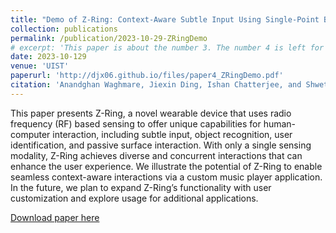 ```yaml
---
title: "Demo of Z-Ring: Context-Aware Subtle Input Using Single-Point Bio-Impedance Sensing."
collection: publications
permalink: /publication/2023-10-29-ZRingDemo
# excerpt: 'This paper is about the number 3. The number 4 is left for future work.'
date: 2023-10-129
venue: 'UIST'
paperurl: 'http://djx06.github.io/files/paper4_ZRingDemo.pdf'
citation: 'Anandghan Waghmare, Jiexin Ding, Ishan Chatterjee, and Shwetak Patel. 2023. Demo of Z-Ring: Context-Aware Subtle Input Using Single-Point Bio-Impedance Sensing. In Adjunct Proceedings of the 36th Annual ACM Symposium on User Interface Software and Technology (UIST 23 Adjunct). Association for Computing Machinery, New York, NY, USA, Article 79, 1–3. https://doi.org/10.1145/3586182.3615809'
---
```

<!-- This paper is about the number 3. The number 4 is left for future work. -->
This paper presents Z-Ring, a novel wearable device that uses radio frequency (RF) based sensing to offer unique capabilities for human-computer interaction, including subtle input, object recognition, user identification, and passive surface interaction. With only a single sensing modality, Z-Ring achieves diverse and concurrent interactions that can enhance the user experience. We illustrate the potential of Z-Ring to enable seamless context-aware interactions via a custom music player application. In the future, we plan to expand Z-Ring’s functionality with user customization and explore usage for additional applications.

[Download paper here](http://djx06.github.io/files/paper4_ZRingDemo.pdf)

<!-- Recommended citation: Your Name, You. (2015). "Paper Title Number 3." <i>Journal 1</i>. 1(3). -->